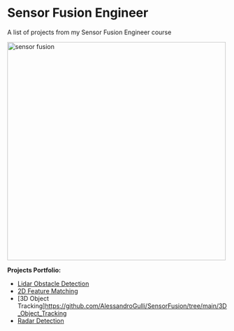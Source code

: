 # Sensor Fusion Engineer
A list of projects from my Sensor Fusion Engineer course

<img width="500" alt="sensor fusion" src="https://github.com/AlessandroGulli/SensorFusion/assets/29335742/eba5bc7c-4ab0-4b53-ada0-09efe04a58d0">



**Projects Portfolio:**

* [Lidar Obstacle Detection](https://github.com/AlessandroGulli/SensorFusion/tree/main/Lidar%20Obstacle%20Detection)
* [2D Feature Matching](https://github.com/AlessandroGulli/SensorFusion/tree/main/2D_Feature_Matching)
* [3D Object Tracking]https://github.com/AlessandroGulli/SensorFusion/tree/main/3D_Object_Tracking
* [Radar Detection](https://github.com/AlessandroGulli/SensorFusion/tree/main/Radar%20Target%20Generation%20and%20Detection)
